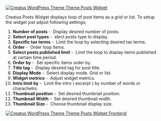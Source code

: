 <div class="thz-lightbox-gallery" markdown="1">
<div class="thz-doc-image max">
<a class="thz-lightbox mfp-image" href="../../docs-media/posts-widget.jpg" data-mfp-title="Creatus WordPress Theme Posts Widget" data-modal-size="large">
	<img src="../../docs-media/posts-widget.jpg" alt="Creatus WordPress Theme Theme Posts Widget" />
</a>
</div>

<div id="search" markdown="1">

Creatus Posts Widget displays loop of post items as a grid or list. To setup the widget just adjust following settings;

1. __Number of posts__&nbsp;-&nbsp; Display desired number of posts.
1. __Select post types__&nbsp;-&nbsp; elect posts type to display.
1. __Specific tax terms__&nbsp;-&nbsp; Limit the loop by selecting desired tax terms.
1. __Order__&nbsp;-&nbsp; Order loop items.
1. __Select posts published limit__&nbsp;-&nbsp; Limit the loop to display items published at certain time period.
1. __Order by__&nbsp;-&nbsp; Set specific items order by. 
1. __Title tag__&nbsp;-&nbsp; Display desired tag for post title.
1. __Display Mode__&nbsp;-&nbsp; Select display mode. Grid or list.
1. __Widget metrics__&nbsp;-&nbsp; Adjust widget metrics.
1. __Intro limit by__&nbsp;-&nbsp; Limit the intro ( excerpt ) by number of words or charachetrs.
1. __Thumbnail position__&nbsp;-&nbsp; Set desired thumbnail position.
1. __Thumbnail Width__&nbsp;-&nbsp; Set desired thumbnail width.
1. __Thumbnail Size__&nbsp;-&nbsp; Choose thumbnail display size. 


<div class="thz-doc-image max">
<a class="thz-lightbox mfp-image" href="../../docs-media/posts-widget-frontend.jpg" data-mfp-title="Creatus WordPress Theme Posts Widget Frontend" data-modal-size="large">
	<img src="../../docs-media/posts-widget-frontend.jpg" alt="Creatus WordPress Theme Theme Posts Widget Frontend" />
</a>
</div>

</div>

</div>